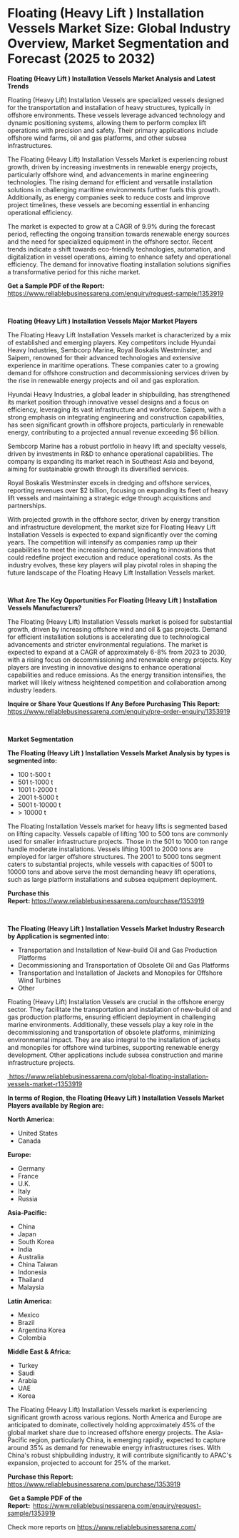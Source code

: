 <p><h1>Floating (Heavy Lift ) Installation Vessels Market Size: Global Industry Overview, Market Segmentation and Forecast (2025 to 2032)</h1></p><p><strong>Floating (Heavy Lift ) Installation Vessels Market Analysis and Latest Trends</strong></p>
<p><p>Floating (Heavy Lift) Installation Vessels are specialized vessels designed for the transportation and installation of heavy structures, typically in offshore environments. These vessels leverage advanced technology and dynamic positioning systems, allowing them to perform complex lift operations with precision and safety. Their primary applications include offshore wind farms, oil and gas platforms, and other subsea infrastructures.</p><p>The Floating (Heavy Lift) Installation Vessels Market is experiencing robust growth, driven by increasing investments in renewable energy projects, particularly offshore wind, and advancements in marine engineering technologies. The rising demand for efficient and versatile installation solutions in challenging maritime environments further fuels this growth. Additionally, as energy companies seek to reduce costs and improve project timelines, these vessels are becoming essential in enhancing operational efficiency.</p><p>The market is expected to grow at a CAGR of 9.9% during the forecast period, reflecting the ongoing transition towards renewable energy sources and the need for specialized equipment in the offshore sector. Recent trends indicate a shift towards eco-friendly technologies, automation, and digitalization in vessel operations, aiming to enhance safety and operational efficiency. The demand for innovative floating installation solutions signifies a transformative period for this niche market.</p></p>
<p><strong>Get a Sample PDF of the Report:&nbsp;</strong> <a href="https://www.reliablebusinessarena.com/enquiry/request-sample/1353919?utm_campaign=2635&utm_medium=2&utm_source=Github&utm_content=ia&utm_term=28022025&utm_id=floating-heavy-lift-installation-vessels">https://www.reliablebusinessarena.com/enquiry/request-sample/1353919</a></p>
<p>&nbsp;</p>
<p><strong>Floating (Heavy Lift ) Installation Vessels Major Market Players</strong></p>
<p><p>The Floating Heavy Lift Installation Vessels market is characterized by a mix of established and emerging players. Key competitors include Hyundai Heavy Industries, Sembcorp Marine, Royal Boskalis Westminster, and Saipem, renowned for their advanced technologies and extensive experience in maritime operations. These companies cater to a growing demand for offshore construction and decommissioning services driven by the rise in renewable energy projects and oil and gas exploration.</p><p>Hyundai Heavy Industries, a global leader in shipbuilding, has strengthened its market position through innovative vessel designs and a focus on efficiency, leveraging its vast infrastructure and workforce. Saipem, with a strong emphasis on integrating engineering and construction capabilities, has seen significant growth in offshore projects, particularly in renewable energy, contributing to a projected annual revenue exceeding $6 billion.</p><p>Sembcorp Marine has a robust portfolio in heavy lift and specialty vessels, driven by investments in R&D to enhance operational capabilities. The company is expanding its market reach in Southeast Asia and beyond, aiming for sustainable growth through its diversified services.</p><p>Royal Boskalis Westminster excels in dredging and offshore services, reporting revenues over $2 billion, focusing on expanding its fleet of heavy lift vessels and maintaining a strategic edge through acquisitions and partnerships.</p><p>With projected growth in the offshore sector, driven by energy transition and infrastructure development, the market size for Floating Heavy Lift Installation Vessels is expected to expand significantly over the coming years. The competition will intensify as companies ramp up their capabilities to meet the increasing demand, leading to innovations that could redefine project execution and reduce operational costs. As the industry evolves, these key players will play pivotal roles in shaping the future landscape of the Floating Heavy Lift Installation Vessels market.</p></p>
<p>&nbsp;</p>
<p><strong>What Are The Key Opportunities For Floating (Heavy Lift ) Installation Vessels Manufacturers?</strong></p>
<p><p>The Floating (Heavy Lift) Installation Vessels market is poised for substantial growth, driven by increasing offshore wind and oil & gas projects. Demand for efficient installation solutions is accelerating due to technological advancements and stricter environmental regulations. The market is expected to expand at a CAGR of approximately 6-8% from 2023 to 2030, with a rising focus on decommissioning and renewable energy projects. Key players are investing in innovative designs to enhance operational capabilities and reduce emissions. As the energy transition intensifies, the market will likely witness heightened competition and collaboration among industry leaders.</p></p>
<p><strong>Inquire or Share Your Questions If Any Before Purchasing This Report:</strong> <a href="https://www.reliablebusinessarena.com/enquiry/pre-order-enquiry/1353919?utm_campaign=2635&utm_medium=2&utm_source=Github&utm_content=ia&utm_term=28022025&utm_id=floating-heavy-lift-installation-vessels">https://www.reliablebusinessarena.com/enquiry/pre-order-enquiry/1353919</a></p>
<p>&nbsp;</p>
<p><strong>Market Segmentation</strong></p>
<p><strong>The Floating (Heavy Lift ) Installation Vessels Market Analysis by types is segmented into:</strong></p>
<p><ul><li>100 t-500 t</li><li>501 t-1000 t</li><li>1001 t-2000 t</li><li>2001 t-5000 t</li><li>5001 t-10000 t</li><li>> 10000 t</li></ul></p>
<p><p>The Floating Installation Vessels market for heavy lifts is segmented based on lifting capacity. Vessels capable of lifting 100 to 500 tons are commonly used for smaller infrastructure projects. Those in the 501 to 1000 ton range handle moderate installations. Vessels lifting 1001 to 2000 tons are employed for larger offshore structures. The 2001 to 5000 tons segment caters to substantial projects, while vessels with capacities of 5001 to 10000 tons and above serve the most demanding heavy lift operations, such as large platform installations and subsea equipment deployment.</p></p>
<p><strong>Purchase this Report:&nbsp;</strong><a href="https://www.reliablebusinessarena.com/purchase/1353919?utm_campaign=2635&utm_medium=2&utm_source=Github&utm_content=ia&utm_term=28022025&utm_id=floating-heavy-lift-installation-vessels">https://www.reliablebusinessarena.com/purchase/1353919</a></p>
<p>&nbsp;</p>
<p><strong>The Floating (Heavy Lift ) Installation Vessels Market Industry Research by Application is segmented into:</strong></p>
<p><ul><li>Transportation and Installation of New-build Oil and Gas Production Platforms</li><li>Decommissioning and Transportation of Obsolete Oil and Gas Platforms</li><li>Transportation and Installation of Jackets and Monopiles for Offshore Wind Turbines</li><li>Other</li></ul></p>
<p><p>Floating (Heavy Lift) Installation Vessels are crucial in the offshore energy sector. They facilitate the transportation and installation of new-build oil and gas production platforms, ensuring efficient deployment in challenging marine environments. Additionally, these vessels play a key role in the decommissioning and transportation of obsolete platforms, minimizing environmental impact. They are also integral to the installation of jackets and monopiles for offshore wind turbines, supporting renewable energy development. Other applications include subsea construction and marine infrastructure projects.</p></p>
<p><a href="https://www.reliablebusinessarena.com/global-floating-installation-vessels-market-r1353919?utm_campaign=2635&utm_medium=2&utm_source=Github&utm_content=ia&utm_term=28022025&utm_id=floating-heavy-lift-installation-vessels">&nbsp;https://www.reliablebusinessarena.com/global-floating-installation-vessels-market-r1353919</a></p>
<p><strong>In terms of Region, the Floating (Heavy Lift ) Installation Vessels Market Players available by Region are:</strong></p>
<p>
    <p> <strong> North America: </strong>
        <ul>
            <li>United States</li>
            <li>Canada</li>
        </ul>
        </p> 
    <p> <strong> Europe: </strong>
        <ul>
            <li>Germany</li>
            <li>France</li>
            <li>U.K.</li>
            <li>Italy</li>
            <li>Russia</li>
        </ul>
        </p> 
    <p> <strong> Asia-Pacific: </strong>
        <ul>
            <li>China</li>
            <li>Japan</li>
            <li>South Korea</li>
            <li>India</li>
            <li>Australia</li>
            <li>China Taiwan</li>
            <li>Indonesia</li>
            <li>Thailand</li>
            <li>Malaysia</li>
        </ul>
        </p> 
    <p> <strong> Latin America: </strong>
        <ul>
            <li>Mexico</li>
            <li>Brazil</li>
            <li>Argentina Korea</li>
            <li>Colombia</li>
        </ul>
        </p> 
    <p> <strong> Middle East & Africa: </strong>
        <ul>
            <li>Turkey</li>
            <li>Saudi</li>
            <li>Arabia</li>
            <li>UAE</li>
            <li>Korea</li>
        </ul>
    </p>
    </p>
<p><p>The Floating (Heavy Lift) Installation Vessels market is experiencing significant growth across various regions. North America and Europe are anticipated to dominate, collectively holding approximately 45% of the global market share due to increased offshore energy projects. The Asia-Pacific region, particularly China, is emerging rapidly, expected to capture around 35% as demand for renewable energy infrastructures rises. With China's robust shipbuilding industry, it will contribute significantly to APAC's expansion, projected to account for 25% of the market.</p></p>
<p><strong>Purchase this Report: </strong><a href="https://www.reliablebusinessarena.com/purchase/1353919?utm_campaign=2635&utm_medium=2&utm_source=Github&utm_content=ia&utm_term=28022025&utm_id=floating-heavy-lift-installation-vessels">https://www.reliablebusinessarena.com/purchase/1353919</a></p>
<p>&nbsp;<strong>Get a Sample PDF of the Report:&nbsp;&nbsp;</strong><a href="https://www.reliablebusinessarena.com/enquiry/request-sample/1353919?utm_campaign=2635&utm_medium=2&utm_source=Github&utm_content=ia&utm_term=28022025&utm_id=floating-heavy-lift-installation-vessels">https://www.reliablebusinessarena.com/enquiry/request-sample/1353919</a></p>
<p><strong></strong></p>
<p>Check more reports on <a href="https://www.reliablebusinessarena.com/?utm_campaign=2635&utm_medium=2&utm_source=Github&utm_content=ia&utm_term=28022025&utm_id=floating-heavy-lift-installation-vessels">https://www.reliablebusinessarena.com/</a></p>